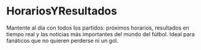 # HorariosYResultados
Mantente al día con todos los partidos: próximos horarios, resultados en tiempo real y las noticias más importantes del mundo del fútbol. Ideal para fanáticos que no quieren perderse ni un gol.
